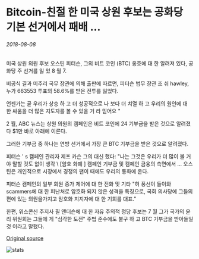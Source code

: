 # Bitcoin-친절 한 미국 상원 후보는 공화당 기본 선거에서 패배 ...

###### 2018-08-08

미국 상원 의원 후보 오스틴 피터슨, 그의 비트 코인 (BTC) 옹호에 대 한 알려져 있다, 공화당 주 선거를 잃 었 8 월 7.

비공식 결과 미주리 국무 장관에 의해 출판에 따르면, 피터슨 법무 장관 조 쉬 hawley, 누가 663553 투표의 58.6%를 받은 전투를 잃었다.

언젠가는 곧 우리가 상승 하 고 더 성공적으로 나 보다 더 치열 하 고 우리의 원인에 대 한 싸움을 더 많은 지도자를 볼 수 있을 거 라 믿어요 "

2 월, ABC 뉴스는 상원 의원의 캠페인은 비트 코인에 24 기부금을 받은 것으로 알려졌다 $1만 바로 아래에 이른다.

그러한 기부금 중 하나는 연방 선거에서 가장 큰 BTC 기부금을 받은 것으로 알려졌다.

피터슨 ' s 캠페인 관리자 제프 카슨 그의 대신 했다: "나는 그것은 우리가 더 많이 볼 거 야 말할 것도 없이 생각 \ [암호 화폐 \] 캠페인 기부금 및 캠페인 금융의 측면에서 ... 오스틴은 개인적으로 시장에서 경쟁의 팬이 때에도 우리의 통화에 온다.

피터슨 캠페인의 일부 회원 증가 제어에 대 한 전화 및 기타 "허 풍선이 들이와 scammers에 대 한 피난처로 암호화 되지 않은 성격을 특징으로, 국회 의사당에 그들의 편에 있는 의원을가지고 암호화 지지자에 대 한 기회를 대표."

한편, 위스콘신 주지사 필 앤더슨에 대 한 자유 주의적 정당 후보는 7 월 그가 국가의 윤리 위원회는 그들에 게 "심각한 도전" 주법 준수에도 불구 하 고 BTC 기부금을 받아들일 것 이라고 말했다.

[Original source](https://cointelegraph.com/news/bitcoin-friendly-us-senate-candidate-defeated-in-republican-primary-elections)

![stats](https://c.statcounter.com/11760860/0/a89fa40b/1/ "stats")